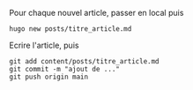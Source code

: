Pour chaque nouvel article, passer en local puis

```
hugo new posts/titre_article.md
```

Ecrire l'article, puis

```
git add content/posts/titre_article.md
git commit -m "ajout de ..."
git push origin main
```

